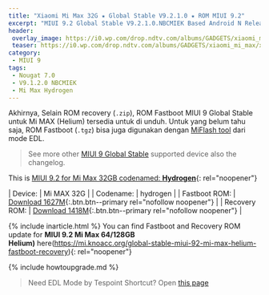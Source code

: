 ```yaml
---
title: "Xiaomi Mi Max 32G ★ Global Stable V9.2.1.0 ★ ROM MIUI 9.2"
excerpt: "MIUI 9.2 Global Stable V9.2.1.0.NBCMIEK Based Android N Released for Xiaomi Mi Max 32GB (hydrogen)! Based on Androi 7.0"
header:
 overlay_image: https://i0.wp.com/drop.ndtv.com/albums/GADGETS/xiaomi_mi_max/xiaomi_mi_max_port_ndtv.jpg?resize=800,400
 teaser: https://i0.wp.com/drop.ndtv.com/albums/GADGETS/xiaomi_mi_max/xiaomi_mi_max_port_ndtv.jpg?resize=300,150
category:
 - MIUI 9
tags:
 - Nougat 7.0
 - V9.1.2.0 NBCMIEK
 - Mi Max Hydrogen
---
```


Akhirnya, Selain ROM recovery (`.zip`), ROM Fastboot MIUI 9 Global Stable untuk Mi MAX (Helium) tersedia untuk di unduh. Untuk yang belum tahu saja, ROM Fastboot (`.tgz`) bisa juga digunakan dengan [MiFlash tool](https://miflashtool.knoacc.org/) dari mode EDL.

> See more other [MIUI 9 Global Stable](https://mi.knoacc.org/update-rom-miui-92-global-stable-full-changelog) supported device also the changelog.

This is [MIUI 9.2 for Mi Max 32GB codenamed: **Hydrogen**](https://mi.knoacc.org/global-stable-miui-92-mi-max-hydrogen-fastboot-recovery){: rel="noopener"}

| Device: | Mi MAX 32G |
| Codename: | hydrogen |
| Fastboot ROM: | [Download 1627M](/bigota?type=hydrogen_global_images&ver=V9.2.1.0.NBCMIEK&size=1627M&name=20171219.0000.00_7.0_global_13c49bb1fb.tgz){:.btn.btn--primary rel="nofollow noopener"} |
| Recovery ROM: | [Download 1418M](/bigota?type=miui_MIMAXGlobal&ver=V9.2.1.0.NBCMIEK&size=1418M&name=9b0680b676_7.0.zip){:.btn.btn--primary rel="nofollow noopener"} |

{% include inarticle.html %}
You can find Fastboot and Recovery ROM update for **MIUI 9.2 Mi Max 64/128GB Helium)** here(https://mi.knoacc.org/global-stable-miui-92-mi-max-helium-fastboot-recovery){: rel="noopener"}

{% include howtoupgrade.md %}

> Need EDL Mode by Tespoint Shortcut? Open [this page](/testpoint)
